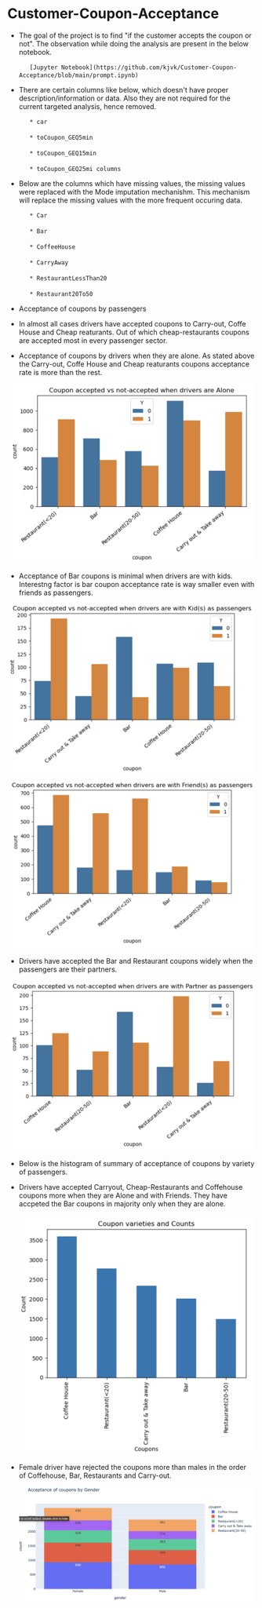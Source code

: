 # Customer-Coupon-Acceptance

* The goal of the project is to find "if the customer accepts the coupon or not". The observation while doing the analysis are present in the below notebook.

         [Jupyter Notebook](https://github.com/kjvk/Customer-Coupon-Acceptance/blob/main/prompt.ipynb)

* There are certain columns like below, which doesn't have proper description/information or data. Also they are not required for the current targeted analysis, hence removed.
  
         * car
  
         * toCoupon_GEQ5min
  
         * toCoupon_GEQ15min
  
         * toCoupon_GEQ25mi columns

* Below are the columns which have missing values, the missing values were replaced with the Mode imputation mechanishm. This mechanism will replace the missing values with the more frequent 
  occuring data.
  
         * Car
  
         * Bar
  
         * CoffeeHouse
  
         * CarryAway
  
         * RestaurantLessThan20
  
         * Restaurant20To50
  
*  Acceptance of coupons by passengers

*  In almost all cases drivers have accepted coupons to Carry-out, Coffe House and Cheap reaturants. Out of which cheap-restaurants coupons are accepted most in every passenger sector.

*  Acceptance of coupons by drivers when they are alone. As stated above the Carry-out, Coffe House and Cheap reaturants coupons acceptance rate is more than the rest.

  ![](images/Coupon_acceptance_alone.png)

*  Acceptance of Bar coupons is minimal when drivers are with kids. Interestng factor is bar coupon acceptance rate is way smaller even with friends as passengers.

  ![](images/Coupon_acceptance_Kids.png)

  ![](images/Coupon_Acceptance_Friends.png)

*  Drivers have accepted the Bar and Restaurant coupons widely when the passengers are their partners.

  ![](images/Coupon_Acceptance_Partner.png)

* Below is the histogram of summary of acceptance of coupons by variety of passengers.
* Drivers have accepted Carryout, Cheap-Restaurants and Coffehouse coupons more when they are Alone and with Friends. They have accpeted the Bar coupons in majority only when they are alone.

  ![](images/Coupon_varieties_counts.png)

* Female driver have rejected the coupons more than males in the order of Coffehouse, Bar, Restaurants and Carry-out.

  ![](images/No_Acceptance_gender.png)
  

